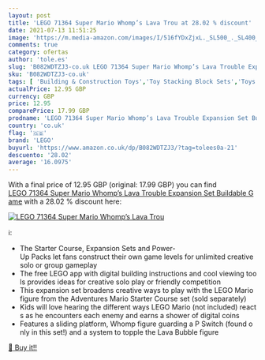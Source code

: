 ```yaml
---
layout: post
title: 'LEGO 71364 Super Mario Whomp’s Lava Trou at 28.02 % discount'
date: 2021-07-13 11:51:25
image: 'https://m.media-amazon.com/images/I/516fYDxZjxL._SL500_._SL400_.jpg'
comments: true
category: ofertas
author: 'tole.es'
slug: 'B082WDTZJ3-co.uk LEGO 71364 Super Mario Whomp’s Lava Trouble Expansion...'
sku: 'B082WDTZJ3-co.uk'
tags: [ 'Building & Construction Toys','Toy Stacking Block Sets','Toys & Games','Toys Store','lego', ]
actualPrice: 12.95 GBP
currency: GBP
price: 12.95
comparePrice: 17.99 GBP
prodname: 'LEGO 71364 Super Mario Whomp’s Lava Trouble Expansion Set Buildable Game'
country: 'co.uk'
flag: '🇬🇧'
brand: 'LEGO'
buyurl: 'https://www.amazon.co.uk/dp/B082WDTZJ3/?tag=tolees0a-21'
descuento: '28.02'
average: '16.0975'
---
```


With a final price of 12.95 GBP (original: 17.99 GBP) you can find [LEGO 71364 Super Mario Whomp’s Lava Trouble Expansion Set Buildable Game](https://www.amazon.co.uk/dp/B082WDTZJ3/?tag=tolees0a-21) with a  28.02 % discount here:

[![LEGO 71364 Super Mario Whomp’s Lava Trou](https://m.media-amazon.com/images/I/516fYDxZjxL._SL500_._SL400_.jpg)](https://www.amazon.co.uk/dp/B082WDTZJ3/?tag=tolees0a-21)

ℹ️:

- The Starter Course, Expansion Sets and Power-Up Packs let fans construct their own game levels for unlimited creative solo or group gameplay
- The free LEGO app with digital building instructions and cool viewing tools provides ideas for creative solo play or friendly competition
- This expansion set broadens creative ways to play with the LEGO Mario figure from the Adventures Mario Starter Course set (sold separately)
- Kids will love hearing the different ways LEGO Mario (not included) reacts as he encounters each enemy and earns a shower of digital coins
- Features a sliding platform, Whomp figure guarding a P Switch (found only in this set!) and a system to topple the Lava Bubble figure

[🛒 Buy it!!](https://www.amazon.co.uk/dp/B082WDTZJ3/?tag=tolees0a-21)

